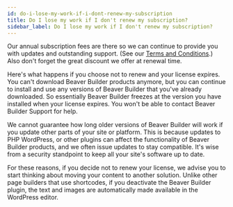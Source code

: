 ```yaml
---
id: do-i-lose-my-work-if-i-dont-renew-my-subscription
title: Do I lose my work if I don't renew my subscription?
sidebar_label: Do I lose my work if I don't renew my subscription?
---
```



Our annual subscription fees are there so we can continue to provide you with
updates and outstanding support. (See our [Terms and Conditions](https://www.wpbeaverbuilder.com/terms-and-conditions/).) Also
don't forget the great discount we offer at renewal time.

Here's what happens if you choose not to renew and your license expires. You
can't download Beaver Builder products anymore, but you can continue to
install and use any versions of Beaver Builder that you've already downloaded.
So essentially Beaver Builder freezes at the version you have installed when
your license expires. You won't be able to contact Beaver Builder Support for
help.

We cannot guarantee how long older versions of Beaver Builder will work if you
update other parts of your site or platform. This is because updates to PHP
WordPress, or other plugins can affect the functionality of Beaver Builder
products, and we often issue updates to stay compatible. It's wise from a
security standpoint to keep all your site's software up to date.

For these reasons, if you decide not to renew your license, we advise you to
start thinking about moving your content to another solution. Unlike other
page builders that use shortcodes, if you deactivate the Beaver Builder
plugin, the text and images are automatically made available in the WordPress
editor.
